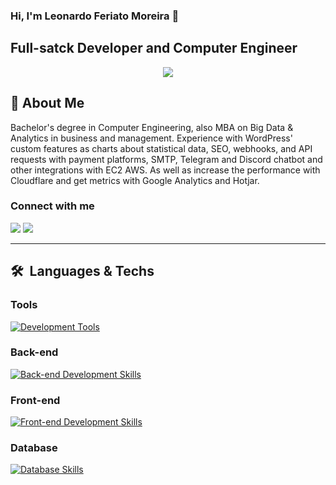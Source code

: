 ### Hi, I'm Leonardo Feriato Moreira 👋

## Full-satck Developer and Computer Engineer

<p align="center">
    <img src="https://github-profile-trophy.vercel.app/?username=LeonardoFeriato&theme=matrix&bg_color=0d1117&row=2&no-bg=true&column=3&color=fff&margin-w=15&margin-h=15" />
</p>

## 💬&nbsp;About Me

Bachelor's degree in Computer Engineering, also MBA on Big Data & Analytics in business and management.
Experience with WordPress' custom features as charts about statistical data, SEO, webhooks, and API requests with payment platforms, SMTP, Telegram and Discord chatbot and other integrations with EC2 AWS.
As well as increase the performance with Cloudflare and get metrics with Google Analytics and Hotjar.

### Connect with me

<a href="https://www.linkedin.com/in/feriato/" target="_blank"><img src="https://img.shields.io/badge/-LinkedIn-%230077B5?style=for-the-badge&logo=linkedin&logoColor=white" target="_blank"></a>
<a href = "mailto:lmferiato@gmail.com"><img src="https://img.shields.io/badge/-Gmail-%23333?style=for-the-badge&logo=gmail&logoColor=white" target="_blank"></a>

---

## 🛠 &nbsp;Languages & Techs

### Tools

[![Development Tools](https://skillicons.dev/icons?i=git,postman,windows,vscode,npm)](https://github.com/LeonardoFeriato)

### Back-end

[![Back-end Development Skills](https://skillicons.dev/icons?i=wordpress,nodejs,java,maven,php,typescript)](https://github.com/LeonardoFeriato)

### Front-end

[![Front-end Development Skills](https://skillicons.dev/icons?i=html,css,js,react,vite,tailwind,jquery,bootstrap,sass)](https://github.com/LeonardoFeriato)

### Database

[![Database Skills](https://skillicons.dev/icons?i=mysql,firebase)](https://github.com/LeonardoFeriato)
